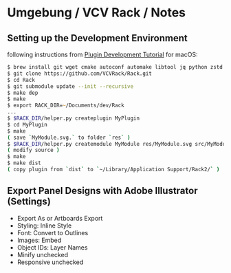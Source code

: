 # Umgebung / VCV Rack / Notes

## Setting up the Development Environment

following instructions from [Plugin Development Tutorial](https://vcvrack.com/manual/PluginDevelopmentTutorial) for macOS:

```zsh
$ brew install git wget cmake autoconf automake libtool jq python zstd pkg-config
$ git clone https://github.com/VCVRack/Rack.git
$ cd Rack
$ git submodule update --init --recursive
$ make dep
$ make
$ export RACK_DIR=~/Documents/dev/Rack
...
$ $RACK_DIR/helper.py createplugin MyPlugin
$ cd MyPlugin
$ make
( save `MyModule.svg.` to folder `res` )
$ $RACK_DIR/helper.py createmodule MyModule res/MyModule.svg src/MyModule.cpp
( modify source )
$ make
$ make dist
( copy plugin from `‌dist` to `~/Library/Application Support/Rack2/` )
```

## Export Panel Designs with Adobe Illustrator (Settings)

- Export As or Artboards Export
- Styling: Inline Style
- Font: Convert to Outlines
- Images: Embed
- Object IDs: Layer Names
- Minify unchecked
- Responsive unchecked
